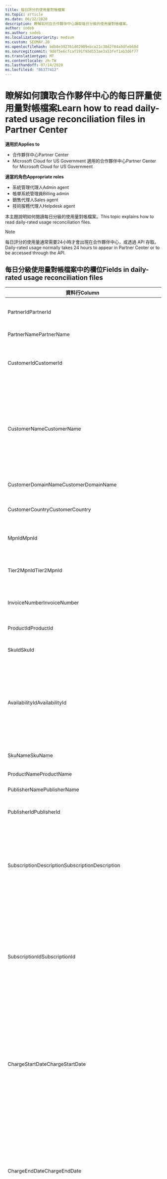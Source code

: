 ```yaml
---
title: 每日評分的使用量對帳檔案
ms.topic: article
ms.date: 06/12/2020
description: 瞭解如何在合作夥伴中心讀取每日分級的使用量對帳檔案。
author: sodeb
ms.author: sodeb
ms.localizationpriority: medium
ms.custom: SEOMAY.20
ms.openlocfilehash: bdb8e392761d02909ebca21c38d2f04a9dfeb60d
ms.sourcegitcommit: 9d0f5e6cfcaf191f95d153ae3a53fef1ab3d6f77
ms.translationtype: MT
ms.contentlocale: zh-TW
ms.lasthandoff: 07/14/2020
ms.locfileid: "86377412"
---
```

# <a name="learn-how-to-read-daily-rated-usage-reconciliation-files-in-partner-center"></a><span data-ttu-id="d9d68-103">瞭解如何讀取合作夥伴中心的每日評量使用量對帳檔案</span><span class="sxs-lookup"><span data-stu-id="d9d68-103">Learn how to read daily-rated usage reconciliation files in Partner Center</span></span>

<span data-ttu-id="d9d68-104">**適用於**</span><span class="sxs-lookup"><span data-stu-id="d9d68-104">**Applies to**</span></span>

- <span data-ttu-id="d9d68-105">合作夥伴中心</span><span class="sxs-lookup"><span data-stu-id="d9d68-105">Partner Center</span></span>
- <span data-ttu-id="d9d68-106">Microsoft Cloud for US Government 適用的合作夥伴中心</span><span class="sxs-lookup"><span data-stu-id="d9d68-106">Partner Center for Microsoft Cloud for US Government</span></span>

<span data-ttu-id="d9d68-107">**適當的角色**</span><span class="sxs-lookup"><span data-stu-id="d9d68-107">**Appropriate roles**</span></span>

- <span data-ttu-id="d9d68-108">系統管理代理人</span><span class="sxs-lookup"><span data-stu-id="d9d68-108">Admin agent</span></span>
- <span data-ttu-id="d9d68-109">帳單系統管理員</span><span class="sxs-lookup"><span data-stu-id="d9d68-109">Billing admin</span></span>
- <span data-ttu-id="d9d68-110">銷售代理人</span><span class="sxs-lookup"><span data-stu-id="d9d68-110">Sales agent</span></span>
- <span data-ttu-id="d9d68-111">技術服務代理人</span><span class="sxs-lookup"><span data-stu-id="d9d68-111">Helpdesk agent</span></span>

<span data-ttu-id="d9d68-112">本主題說明如何閱讀每日分級的使用量對帳檔案。</span><span class="sxs-lookup"><span data-stu-id="d9d68-112">This topic explains how to read daily-rated usage reconciliation files.</span></span>

>[!NOTE]
><span data-ttu-id="d9d68-113">每日評分的使用量通常需要24小時才會出現在合作夥伴中心，或透過 API 存取。</span><span class="sxs-lookup"><span data-stu-id="d9d68-113">Daily-rated usage normally takes 24 hours to appear in Partner Center or to be accessed through the API.</span></span>

## <a name="fields-in-daily-rated-usage-reconciliation-files"></a><span data-ttu-id="d9d68-114">每日分級使用量對帳檔案中的欄位</span><span class="sxs-lookup"><span data-stu-id="d9d68-114">Fields in daily-rated usage reconciliation files</span></span>

| <span data-ttu-id="d9d68-115">資料行</span><span class="sxs-lookup"><span data-stu-id="d9d68-115">Column</span></span> | <span data-ttu-id="d9d68-116">描述</span><span class="sxs-lookup"><span data-stu-id="d9d68-116">Description</span></span> |
| ------ | ----------- |
| <span data-ttu-id="d9d68-117">PartnerId</span><span class="sxs-lookup"><span data-stu-id="d9d68-117">PartnerId</span></span> | <span data-ttu-id="d9d68-118">GUID 格式的合作夥伴識別碼。</span><span class="sxs-lookup"><span data-stu-id="d9d68-118">Partner identifier in GUID format.</span></span> |
| <span data-ttu-id="d9d68-119">PartnerName</span><span class="sxs-lookup"><span data-stu-id="d9d68-119">PartnerName</span></span> | <span data-ttu-id="d9d68-120">合作夥伴名稱。</span><span class="sxs-lookup"><span data-stu-id="d9d68-120">Partner name.</span></span> |
| <span data-ttu-id="d9d68-121">CustomerId</span><span class="sxs-lookup"><span data-stu-id="d9d68-121">CustomerId</span></span> | <span data-ttu-id="d9d68-122">客戶的唯一 Microsoft 識別碼（GUID 格式）。</span><span class="sxs-lookup"><span data-stu-id="d9d68-122">Unique Microsoft identifier for the customer in GUID format.</span></span> |
| <span data-ttu-id="d9d68-123">CustomerName</span><span class="sxs-lookup"><span data-stu-id="d9d68-123">CustomerName</span></span> | <span data-ttu-id="d9d68-124">如合作夥伴中心報告的客戶組織名稱。</span><span class="sxs-lookup"><span data-stu-id="d9d68-124">Customer's organization name as reported in Partner Center.</span></span> <span data-ttu-id="d9d68-125">*此資料行非常重要，因為它會將發票與您的系統資訊進行協調。*</span><span class="sxs-lookup"><span data-stu-id="d9d68-125">*This column is very important for reconciling the invoice with your system information.*</span></span> |
| <span data-ttu-id="d9d68-126">CustomerDomainName</span><span class="sxs-lookup"><span data-stu-id="d9d68-126">CustomerDomainName</span></span> | <span data-ttu-id="d9d68-127">客戶的功能變數名稱。</span><span class="sxs-lookup"><span data-stu-id="d9d68-127">The customer's domain name.</span></span> |
| <span data-ttu-id="d9d68-128">CustomerCountry</span><span class="sxs-lookup"><span data-stu-id="d9d68-128">CustomerCountry</span></span> | <span data-ttu-id="d9d68-129">客戶所在的國家/地區。</span><span class="sxs-lookup"><span data-stu-id="d9d68-129">The country in which the customer is located.</span></span> |
| <span data-ttu-id="d9d68-130">MpnId</span><span class="sxs-lookup"><span data-stu-id="d9d68-130">MpnId</span></span> | <span data-ttu-id="d9d68-131">CSP 合作夥伴的 MPN 識別碼。</span><span class="sxs-lookup"><span data-stu-id="d9d68-131">MPN identifier of the CSP partner.</span></span> |
| <span data-ttu-id="d9d68-132">Tier2MpnId</span><span class="sxs-lookup"><span data-stu-id="d9d68-132">Tier2MpnId</span></span> | <span data-ttu-id="d9d68-133">訂用帳戶之記錄轉銷商的 MPN 識別碼。</span><span class="sxs-lookup"><span data-stu-id="d9d68-133">MPN identifier of the reseller of record for the subscription.</span></span> |
| <span data-ttu-id="d9d68-134">InvoiceNumber</span><span class="sxs-lookup"><span data-stu-id="d9d68-134">InvoiceNumber</span></span> | <span data-ttu-id="d9d68-135">出現指定交易的發票號碼。</span><span class="sxs-lookup"><span data-stu-id="d9d68-135">Invoice number where the specified transaction appears.</span></span> |
| <span data-ttu-id="d9d68-136">ProductId</span><span class="sxs-lookup"><span data-stu-id="d9d68-136">ProductId</span></span> | <span data-ttu-id="d9d68-137">產品的識別碼。</span><span class="sxs-lookup"><span data-stu-id="d9d68-137">The identifier for the product.</span></span> |
| <span data-ttu-id="d9d68-138">SkuId</span><span class="sxs-lookup"><span data-stu-id="d9d68-138">SkuId</span></span> | <span data-ttu-id="d9d68-139">特定 SKU 的識別碼。</span><span class="sxs-lookup"><span data-stu-id="d9d68-139">The identifier for a particular SKU.</span></span> |
| <span data-ttu-id="d9d68-140">AvailabilityId</span><span class="sxs-lookup"><span data-stu-id="d9d68-140">AvailabilityId</span></span> | <span data-ttu-id="d9d68-141">特定 SKU 可用性的識別碼。</span><span class="sxs-lookup"><span data-stu-id="d9d68-141">The identifier for a particular SKU's availability.</span></span> <span data-ttu-id="d9d68-142">這會顯示 SKU 是否可在指定的國家/地區、貨幣、產業區段等中購買。</span><span class="sxs-lookup"><span data-stu-id="d9d68-142">This shows whether the SKU is available for purchase in the given country, currency, industry segment, etc.</span></span> |
| <span data-ttu-id="d9d68-143">SkuName</span><span class="sxs-lookup"><span data-stu-id="d9d68-143">SkuName</span></span> | <span data-ttu-id="d9d68-144">特定 SKU 的標題。</span><span class="sxs-lookup"><span data-stu-id="d9d68-144">The title for a particular SKU.</span></span> |
| <span data-ttu-id="d9d68-145">ProductName</span><span class="sxs-lookup"><span data-stu-id="d9d68-145">ProductName</span></span> | <span data-ttu-id="d9d68-146">產品的名稱。</span><span class="sxs-lookup"><span data-stu-id="d9d68-146">The name of the product.</span></span> |
| <span data-ttu-id="d9d68-147">PublisherName</span><span class="sxs-lookup"><span data-stu-id="d9d68-147">PublisherName</span></span> | <span data-ttu-id="d9d68-148">發行者的名稱。</span><span class="sxs-lookup"><span data-stu-id="d9d68-148">The name of the publisher.</span></span> |
| <span data-ttu-id="d9d68-149">PublisherId</span><span class="sxs-lookup"><span data-stu-id="d9d68-149">PublisherId</span></span> | <span data-ttu-id="d9d68-150">GUID 格式的發行者識別碼。</span><span class="sxs-lookup"><span data-stu-id="d9d68-150">The identifier of the publisher in GUID format.</span></span> |
| <span data-ttu-id="d9d68-151">SubscriptionDescription</span><span class="sxs-lookup"><span data-stu-id="d9d68-151">SubscriptionDescription</span></span> | <span data-ttu-id="d9d68-152">客戶購買的服務優惠名稱，如價目表中所定義。</span><span class="sxs-lookup"><span data-stu-id="d9d68-152">The name of the service offering purchased by the customer, as defined in the price list.</span></span> <span data-ttu-id="d9d68-153">（這是與**OfferName**相同的欄位）。</span><span class="sxs-lookup"><span data-stu-id="d9d68-153">(This is an identical field to **OfferName**).</span></span> |
| <span data-ttu-id="d9d68-154">SubscriptionId</span><span class="sxs-lookup"><span data-stu-id="d9d68-154">SubscriptionId</span></span> | <span data-ttu-id="d9d68-155">Microsoft 計費平台中訂用帳戶的唯一識別碼。</span><span class="sxs-lookup"><span data-stu-id="d9d68-155">Unique identifier for a subscription in the Microsoft billing platform.</span></span> <span data-ttu-id="d9d68-156">不用於對帳。</span><span class="sxs-lookup"><span data-stu-id="d9d68-156">Not used for reconciliation.</span></span> <span data-ttu-id="d9d68-157">*此識別碼與合作夥伴系統管理員主控台上的訂用帳戶**ID**不同。*</span><span class="sxs-lookup"><span data-stu-id="d9d68-157">*This identifier is not the same as the **Subscription ID** on the partner admin console.*</span></span> |
| <span data-ttu-id="d9d68-158">ChargeStartDate</span><span class="sxs-lookup"><span data-stu-id="d9d68-158">ChargeStartDate</span></span> | <span data-ttu-id="d9d68-159">計費週期的開始日期（除了向先前的計費週期中呈現先前不收費潛在使用量資料的日期以外）。</span><span class="sxs-lookup"><span data-stu-id="d9d68-159">Start date of the billing cycle (except when presenting dates of previously uncharged latent usage data from the previous billing cycle).</span></span> <span data-ttu-id="d9d68-160">此時間一律為第一天的開始時間，即 0:00。</span><span class="sxs-lookup"><span data-stu-id="d9d68-160">The time is always the beginning of the day, 0:00.</span></span> |
| <span data-ttu-id="d9d68-161">ChargeEndDate</span><span class="sxs-lookup"><span data-stu-id="d9d68-161">ChargeEndDate</span></span> | <span data-ttu-id="d9d68-162">計費週期的結束日期（除了向先前的計費週期中呈現先前不收費潛在使用量資料的日期以外）。</span><span class="sxs-lookup"><span data-stu-id="d9d68-162">End date of billing cycle (except when presenting dates of previously uncharged latent usage data from the previous billing cycle).</span></span> <span data-ttu-id="d9d68-163">時間一律是一天的結束時間 (23:59)。</span><span class="sxs-lookup"><span data-stu-id="d9d68-163">The time is always the end of the day, 23:59.</span></span> |
| <span data-ttu-id="d9d68-164">UsageDate</span><span class="sxs-lookup"><span data-stu-id="d9d68-164">UsageDate</span></span> | <span data-ttu-id="d9d68-165">服務使用量的日期。</span><span class="sxs-lookup"><span data-stu-id="d9d68-165">Date of service usage.</span></span> |
| <span data-ttu-id="d9d68-166">MeterType</span><span class="sxs-lookup"><span data-stu-id="d9d68-166">MeterType</span></span> | <span data-ttu-id="d9d68-167">計量的類型。</span><span class="sxs-lookup"><span data-stu-id="d9d68-167">The type of meter.</span></span> |
| <span data-ttu-id="d9d68-168">MeterCategory</span><span class="sxs-lookup"><span data-stu-id="d9d68-168">MeterCategory</span></span> | <span data-ttu-id="d9d68-169">使用量的最上層服務。</span><span class="sxs-lookup"><span data-stu-id="d9d68-169">The top-level service for the usage.</span></span> |
| <span data-ttu-id="d9d68-170">MeterId</span><span class="sxs-lookup"><span data-stu-id="d9d68-170">MeterId</span></span> | <span data-ttu-id="d9d68-171">所使用之計量的識別碼。</span><span class="sxs-lookup"><span data-stu-id="d9d68-171">The identifier for the meter being used.</span></span> |
| <span data-ttu-id="d9d68-172">MeterSubCategory</span><span class="sxs-lookup"><span data-stu-id="d9d68-172">MeterSubCategory</span></span> | <span data-ttu-id="d9d68-173">可能會影響費率的 Azure 服務類型。</span><span class="sxs-lookup"><span data-stu-id="d9d68-173">The type of Azure service, which can affect the rate.</span></span> |
| <span data-ttu-id="d9d68-174">MeterName</span><span class="sxs-lookup"><span data-stu-id="d9d68-174">MeterName</span></span> | <span data-ttu-id="d9d68-175">所耗用計量的測量單位。</span><span class="sxs-lookup"><span data-stu-id="d9d68-175">The unit of measure for the meter being consumed.</span></span> |
| <span data-ttu-id="d9d68-176">MeterRegion</span><span class="sxs-lookup"><span data-stu-id="d9d68-176">MeterRegion</span></span> | <span data-ttu-id="d9d68-177">此欄可識別適用及填入此項目之服務地區內的資料中心的位置。</span><span class="sxs-lookup"><span data-stu-id="d9d68-177">This column identifies the location of a data center within the region for services where this is applicable and populated.</span></span> |
| <span data-ttu-id="d9d68-178">單位</span><span class="sxs-lookup"><span data-stu-id="d9d68-178">Unit</span></span> | <span data-ttu-id="d9d68-179">資源**名稱**的單位。</span><span class="sxs-lookup"><span data-stu-id="d9d68-179">The unit of the resource **Name**.</span></span> |
| <span data-ttu-id="d9d68-180">ResourceLocation</span><span class="sxs-lookup"><span data-stu-id="d9d68-180">ResourceLocation</span></span> | <span data-ttu-id="d9d68-181">正在執行計量的資料中心。</span><span class="sxs-lookup"><span data-stu-id="d9d68-181">The data center where the meter is running.</span></span> |
| <span data-ttu-id="d9d68-182">ConsumedService</span><span class="sxs-lookup"><span data-stu-id="d9d68-182">ConsumedService</span></span> | <span data-ttu-id="d9d68-183">您所使用的 Azure 平台服務。</span><span class="sxs-lookup"><span data-stu-id="d9d68-183">The Azure platform service that you used.</span></span> |
| <span data-ttu-id="d9d68-184">ResourceGroup</span><span class="sxs-lookup"><span data-stu-id="d9d68-184">ResourceGroup</span></span> | <span data-ttu-id="d9d68-185">代表保存 Azure 解決方案相關資源的容器。</span><span class="sxs-lookup"><span data-stu-id="d9d68-185">Represents a container that holds related resources for an Azure solution.</span></span> |
| <span data-ttu-id="d9d68-186">ResourceURI</span><span class="sxs-lookup"><span data-stu-id="d9d68-186">ResourceURI</span></span> | <span data-ttu-id="d9d68-187">所使用資源的 URI。</span><span class="sxs-lookup"><span data-stu-id="d9d68-187">The URI of the resource being used.</span></span> |
| <span data-ttu-id="d9d68-188">ChargeType</span><span class="sxs-lookup"><span data-stu-id="d9d68-188">ChargeType</span></span> | <span data-ttu-id="d9d68-189">費用或調整的類型。</span><span class="sxs-lookup"><span data-stu-id="d9d68-189">The type of charge or adjustment.</span></span>  |
| <span data-ttu-id="d9d68-190">UnitPrice</span><span class="sxs-lookup"><span data-stu-id="d9d68-190">UnitPrice</span></span> | <span data-ttu-id="d9d68-191">每個授權的價格，如購買時的價格清單中所發佈。</span><span class="sxs-lookup"><span data-stu-id="d9d68-191">Price per license, as published in the price list at the time of purchase.</span></span> <span data-ttu-id="d9d68-192">請確定此價格符合您的計費系統中儲存的資訊。</span><span class="sxs-lookup"><span data-stu-id="d9d68-192">Make sure this price matches the information stored in your billing system during reconciliation.</span></span> |
| <span data-ttu-id="d9d68-193">數量</span><span class="sxs-lookup"><span data-stu-id="d9d68-193">Quantity</span></span> | <span data-ttu-id="d9d68-194">授權數目。</span><span class="sxs-lookup"><span data-stu-id="d9d68-194">Number of licenses.</span></span> <span data-ttu-id="d9d68-195">請確定此價格符合您的計費系統中儲存的資訊。</span><span class="sxs-lookup"><span data-stu-id="d9d68-195">Make sure this price matches the information stored in your billing system during reconciliation.</span></span> |
| <span data-ttu-id="d9d68-196">Unittype.pixel 表示</span><span class="sxs-lookup"><span data-stu-id="d9d68-196">UnitType</span></span> | <span data-ttu-id="d9d68-197">計量計費的單位類型。</span><span class="sxs-lookup"><span data-stu-id="d9d68-197">The type of unit the meter is charged in.</span></span>  |
| <span data-ttu-id="d9d68-198">BillingPreTaxTotal</span><span class="sxs-lookup"><span data-stu-id="d9d68-198">BillingPreTaxTotal</span></span> | <span data-ttu-id="d9d68-199">稅金前的帳單總金額。</span><span class="sxs-lookup"><span data-stu-id="d9d68-199">Total billing amount before taxes.</span></span> |
| <span data-ttu-id="d9d68-200">BillingCurrency</span><span class="sxs-lookup"><span data-stu-id="d9d68-200">BillingCurrency</span></span> | <span data-ttu-id="d9d68-201">客戶地理區域中的貨幣。</span><span class="sxs-lookup"><span data-stu-id="d9d68-201">The currency in the customer's geographic region.</span></span> |
| <span data-ttu-id="d9d68-202">PricingPreTaxTotal</span><span class="sxs-lookup"><span data-stu-id="d9d68-202">PricingPreTaxTotal</span></span> | <span data-ttu-id="d9d68-203">新增稅額前的價格。</span><span class="sxs-lookup"><span data-stu-id="d9d68-203">The pricing before taxes are added.</span></span> |
| <span data-ttu-id="d9d68-204">PricingCurrency</span><span class="sxs-lookup"><span data-stu-id="d9d68-204">PricingCurrency</span></span> | <span data-ttu-id="d9d68-205">價格清單中的貨幣。</span><span class="sxs-lookup"><span data-stu-id="d9d68-205">The currency in the price list.</span></span> |
| <span data-ttu-id="d9d68-206">ServiceInfo1</span><span class="sxs-lookup"><span data-stu-id="d9d68-206">ServiceInfo1</span></span> | <span data-ttu-id="d9d68-207">在指定一天布建和使用的服務匯流排連接數目。</span><span class="sxs-lookup"><span data-stu-id="d9d68-207">The number of Service Bus connections that were provisioned and utilized on a given day.</span></span> |
| <span data-ttu-id="d9d68-208">ServiceInfo2</span><span class="sxs-lookup"><span data-stu-id="d9d68-208">ServiceInfo2</span></span> | <span data-ttu-id="d9d68-209">舊版欄位，可捕捉選擇性的服務特定中繼資料。</span><span class="sxs-lookup"><span data-stu-id="d9d68-209">A legacy field that captures optional service-specific metadata.</span></span> |
| <span data-ttu-id="d9d68-210">標籤</span><span class="sxs-lookup"><span data-stu-id="d9d68-210">Tags</span></span> | <span data-ttu-id="d9d68-211">代表使用者所設定之 Azure 資源的邏輯組織。</span><span class="sxs-lookup"><span data-stu-id="d9d68-211">Represents a logical organization of Azure resources set by the user.</span></span> |
| <span data-ttu-id="d9d68-212">AdditionalInfo</span><span class="sxs-lookup"><span data-stu-id="d9d68-212">AdditionalInfo</span></span> | <span data-ttu-id="d9d68-213">任何未涵蓋於其他資料行中的其他資訊。</span><span class="sxs-lookup"><span data-stu-id="d9d68-213">Any additional information not covered in other columns.</span></span> |
| <span data-ttu-id="d9d68-214">EffectiveUnitPrice</span><span class="sxs-lookup"><span data-stu-id="d9d68-214">EffectiveUnitPrice</span></span> | <span data-ttu-id="d9d68-215">每個單位的實際值，包括任何折扣、取得的點數等。</span><span class="sxs-lookup"><span data-stu-id="d9d68-215">The actual value charged per unit, including any discounts, earned credit, etc.</span></span> |
| <span data-ttu-id="d9d68-216">PCToBCExchangeRate</span><span class="sxs-lookup"><span data-stu-id="d9d68-216">PCToBCExchangeRate</span></span> | <span data-ttu-id="d9d68-217">定價貨幣對計費貨幣的匯率。</span><span class="sxs-lookup"><span data-stu-id="d9d68-217">Exchange rate applied for pricing currency to billing currency.</span></span> |
| <span data-ttu-id="d9d68-218">PCToBCExchangeRateDate</span><span class="sxs-lookup"><span data-stu-id="d9d68-218">PCToBCExchangeRateDate</span></span> | <span data-ttu-id="d9d68-219">決定計費貨幣的定價貨幣的日期。</span><span class="sxs-lookup"><span data-stu-id="d9d68-219">The date on which the pricing currency to the billing currency is determined.</span></span> |
| <span data-ttu-id="d9d68-220">EntitlementId</span><span class="sxs-lookup"><span data-stu-id="d9d68-220">EntitlementId</span></span> | <span data-ttu-id="d9d68-221">代表 Azure 訂用帳戶識別碼。</span><span class="sxs-lookup"><span data-stu-id="d9d68-221">Represents the Azure Subscription ID.</span></span> |
| <span data-ttu-id="d9d68-222">EntitlementDescription</span><span class="sxs-lookup"><span data-stu-id="d9d68-222">EntitlementDescription</span></span> | <span data-ttu-id="d9d68-223">代表 Azure 訂用帳戶識別碼的名稱。</span><span class="sxs-lookup"><span data-stu-id="d9d68-223">Represents the name of the Azure Subscription ID.</span></span> |
| <span data-ttu-id="d9d68-224">PartnerEarnedCreditPercentage</span><span class="sxs-lookup"><span data-stu-id="d9d68-224">PartnerEarnedCreditPercentage</span></span> | <span data-ttu-id="d9d68-225">顯示行專案的 PartnerEarnedCredit。</span><span class="sxs-lookup"><span data-stu-id="d9d68-225">Displays the PartnerEarnedCredit for the line item.</span></span> <span data-ttu-id="d9d68-226">獲得的點數會是0或15%</span><span class="sxs-lookup"><span data-stu-id="d9d68-226">Earned credit will be either 0 or 15 percent</span></span> |

>[!NOTE]
><span data-ttu-id="d9d68-227">每日評分的使用量通常需要24小時才會出現在合作夥伴中心，或透過 API 存取。</span><span class="sxs-lookup"><span data-stu-id="d9d68-227">Daily-rated usage normally takes 24 hours to appear in Partner Center or to be accessed through API.</span></span>


